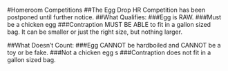 <br/>
#Homeroom Competitions
##The Egg Drop HR Competition has been postponed until further notice.
##What Qualifies:
###Egg is RAW.
###Must be a chicken egg
###Contraption MUST BE ABLE to fit in a gallon sized bag. It can be smaller or just the right size, but nothing larger.

##What Doesn’t Count:
###Egg CANNOT be hardboiled and CANNOT be a toy or be fake.
###Not a chicken egg s
###Contraption does not fit in a gallon sized bag.



<!--##Teacher Sing Off Homeroom Competition
##It will be on 2/17 at lunch

###Teachers will participate in a Sing-Off where they try to come up with as many songs as they can from a single “buzz” word. They will then sing out the the lyric of the song containing the word. If they mess up or run out of time, they will be eliminated. The last team standing wins. 
It doesn’t matter whether or not your teacher can sing or if they can’t. We are only trying to see which team can come up with the most song lyrics.

####Below are the rules for the HR Competition...
###<https://docs.google.com/document/d/1UhsWl78fbZAzIxnmNKK_vqImPu2S8CnX9jb9ieMIAk0/edit?usp=sharing>
<!--##The homeroom competition will be in the gym.
###Make sure to come to cheer on your homeroom!
###Winners will be recieving homeroom points and prizes! 1st place will get a basketball, 2nd place will get a mini basketball, and 3rd place will get a a basketball key chain!
<br/>
###Here is a link to a video with the rules.
<https://drive.google.com/file/d/0B6xis_0QYjlkVWJ4czg2WXhIT0F0Y3JzeXNRd2dQa3lCSDh3/view>




<!--###At the Soccer Field (Gym if raining)
####Rules:
>####3 participants per homeroom
>####Handkerchiefs will be tied around the participants' legs
>####The handkerchief must be on until you finish the race
>####The race will be 10 meters long
>####You will have to go to the cone on the other side and then come back
###Homeroom reps, don't forget to choose representatives for the competition.-->

<!--# Look At the Books Drive

### When: 5/20-6/3
### What: Collecting gently used books to help raise money for Nepal earthquake relief
### _The books will be sold to the Recycle Bookstore, and all profits will be donated_
### Where: Collection boxes are located in both locker rooms and in front of the MP room-->

